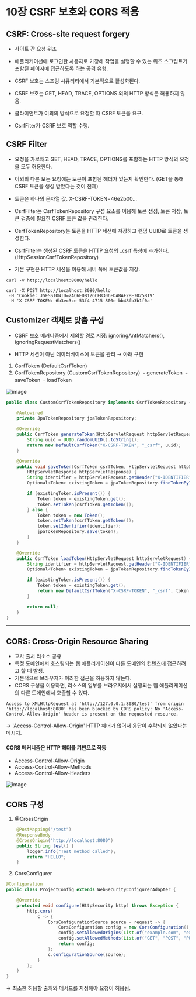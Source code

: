 # 10장 CSRF 보호와 CORS 적용

## CSRF: Cross-site request forgery
- 사이트 간 요청 위조
- 애플리케이션에 로그인한 사용자로 가장해 작업을 실행할 수 있는 위조 스크립트가 포함된 페이지에 접근하도록 하는 공격 유형.

- CSRF 보호는 스프링 시큐리티에서 기본적으로 활성화된다.
- CSRF 보호는 GET, HEAD, TRACE, OPTIONS 외의 HTTP 방식은 허용하지 않음.
- 클라이언트가 이외의 방식으로 요청할 때 CSRF 토큰을 요구.
- CsrfFiter가 CSRF 보호 역할 수행.

## CSRF Filter
- 요청을 가로채고 GET, HEAD, TRACE, OPTIONS를 포함하는 HTTP 방식의 요청을 모두 허용한다.
- 이외의 다른 모든 요청에는 토큰이 포함된 헤더가 있는지 확인한다. (GET을 통해 CSRF 토큰을 생성 받았다는 것이 전제)
- 토큰은 하나의 문자열 값. X-CSRF-TOKEN=46e2b00...

- CsrfFilter는 CsrfTokenRepository 구성 요소를 이용해 토큰 생성, 토큰 저장, 토큰 검증에 필요한 CSRF 토큰 값을 관리한다.
- CsrfTokenRepository는 토큰을 HTTP 세션에 저장하고 랜덤 UUID로 토큰을 생성한다.
- CsrfFilter는 생성된 CSRF 토큰을 HTTP 요청의 _csrf 특성에 추가한다. (HttpSessionCsrfTokenRepository)
- 기본 구현은 HTTP 세션을 이용해 서버 쪽에 토큰값을 저장.

```
curl -v http://localhost:8080/hello

curl -X POST http://localhost:8080/hello
 -H 'Cookie: JSESSIONID=2AC6ED8126CE8306FDABAF2BE7025819'
 -H 'X-CSRF-TOKEN: 6b3ec3ce-53f4-4715-800e-bb48fb3b1f0a'
```

## Customizer 객체로 맞춤 구성
- CSRF 보호 메커니즘에서 제외할 경로 지정: ignoringAntMatchers(), ignoringRequestMatchers()

- HTTP 세션이 아닌 데이터베이스에 토큰을 관리 → 아래 구현
1. CsrfToken (DefaultCsrfToken)
2. CsrfTokenRepository (CustomCsrfTokenRepository)
﹣generateToken
﹣saveToken
﹣loadToken

![image](https://github.com/JasonCoffee/spring-security/assets/140817725/bfe2e421-d0bb-4b1e-aa11-8b44a8650f39)

``` java
public class CustomCsrfTokenRepository implements CsrfTokenRepository {

	@Autowired
	private JpaTokenRepository jpaTokenRepository;

	@Override
	public CsrfToken generateToken(HttpServletRequest httpServletRequest) {
		String uuid = UUID.randomUUID().toString();
		return new DefaultCsrfToken("X-CSRF-TOKEN", "_csrf", uuid);
	}

	@Override
	public void saveToken(CsrfToken csrfToken, HttpServletRequest httpServletRequest,
		HttpServletResponse httpServletResponse) {
		String identifier = httpServletRequest.getHeader("X-IDENTIFIER");
		Optional<Token> existingToken = jpaTokenRepository.findTokenByIdentifier(identifier);

		if (existingToken.isPresent()) {
			Token token = existingToken.get();
			token.setToken(csrfToken.getToken());
		} else {
			Token token = new Token();
			token.setToken(csrfToken.getToken());
			token.setIdentifier(identifier);
			jpaTokenRepository.save(token);
		}
	}

	@Override
	public CsrfToken loadToken(HttpServletRequest httpServletRequest) {
		String identifier = httpServletRequest.getHeader("X-IDENTIFIER");
		Optional<Token> existingToken = jpaTokenRepository.findTokenByIdentifier(identifier);

		if (existingToken.isPresent()) {
			Token token = existingToken.get();
			return new DefaultCsrfToken("X-CSRF-TOKEN", "_csrf", token.getToken());
		}

		return null;
	}
}
```

---
## CORS: Cross-Origin Resource Sharing
- 교차 출처 리소스 공유
- 특정 도메인에서 호스팅되는 웹 애플리케이션이 다른 도메인의 컨텐츠에 접근하려고 할 때 발생.
- 기본적으로 브라우저가 이러한 접근을 허용하지 않는다.
- CORS 구성을 이용하면, 리소스의 일부를 브라우저에서 실행되는 웹 애플리케이션의 다른 도메인에서 호출할 수 있다.

```
Access to XMLHttpRequest at 'http://127.0.0.1:8080/test' from origin 'http://localhost:8080' has been blocked by CORS policy: No 'Access-Control-Allow-Origin' header is present on the requested resource.
```
→ 'Access-Control-Allow-Origin' HTTP 헤더가 없어서 응답이 수락되지 않았다는 메시지.

#### CORS 메커니즘은 HTTP 헤더를 기반으로 작동
- Access-Control-Allow-Origin
- Access-Control-Allow-Methods
- Access-Control-Allow-Headers

![image](https://github.com/JasonCoffee/spring-security/assets/140817725/f4159106-4673-480f-bc29-4f3a776604ac)

## CORS 구성
1. @CrossOrigin
```java
	@PostMapping("/test")
	@ResponseBody
	@CrossOrigin("http://localhost:8080")
	public String test() {
		logger.info("Test method called");
		return "HELLO";
	}
```

2. CorsConfigurer
``` java
@Configuration
public class ProjectConfig extends WebSecurityConfigurerAdapter {

	@Override
	protected void configure(HttpSecurity http) throws Exception {
		http.cors(
			c -> {
				CorsConfigurationSource source = request -> {
					CorsConfiguration config = new CorsConfiguration();
					config.setAllowedOrigins(List.of("example.com", "example.org));
					config.setAllowedMethods(List.of("GET", "POST", "PUT", "DELETE"));
					return config;
				};
				c.configurationSource(source);
			}
		);
	}
}
```
→ 최소한 허용할 출처와 메서드를 지정해야 요청이 허용됨.
